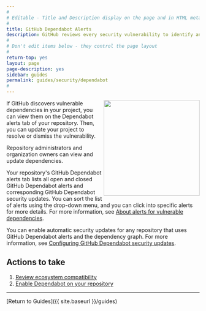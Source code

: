```yaml
---
#
# Editable - Title and Description display on the page and in HTML meta tags
#
title: GitHub Dependabot Alerts
description: GitHub reviews every security vulnerability to identify and alert affected repositories. For project owners, we’ll always share the details you need to understand and remediate risks with confidence.
#
# Don't edit items below - they control the page layout
#
return-top: yes
layout: page
page-description: yes
sidebar: guides
permalink: guides/security/dependabot
#
---
```

<img src="https://octodex.github.com/images/hubot.jpg" align="right" height="250px">

If GitHub discovers vulnerable dependencies in your project, you can view them on the Dependabot alerts tab of your repository. Then, you can update your project to resolve or dismiss the vulnerability.

Repository administrators and organization owners can view and update dependencies.

Your repository's GitHub Dependabot alerts tab lists all open and closed GitHub Dependabot alerts and corresponding GitHub Dependabot security updates. You can sort the list of alerts using the drop-down menu, and you can click into specific alerts for more details. For more information, see [About alerts for vulnerable dependencies](https://docs.github.com/en/free-pro-team@latest/github/managing-security-vulnerabilities/about-alerts-for-vulnerable-dependencies).

You can enable automatic security updates for any repository that uses GitHub Dependabot alerts and the dependency graph. For more information, see [Configuring GitHub Dependabot security updates](https://docs.github.com/en/free-pro-team@latest/github/managing-security-vulnerabilities/configuring-github-dependabot-security-updates).

## Actions to take

1. [Review ecosystem compatibility](https://docs.github.com/en/free-pro-team@latest/github/visualizing-repository-data-with-graphs/about-the-dependency-graph#supported-package-ecosystems)
1. [Enable Dependabot on your repository](https://docs.github.com/en/free-pro-team@latest/github/managing-security-vulnerabilities/configuring-github-dependabot-security-updates#managing-github-dependabot-security-updates-for-your-repositories)

---
[Return to Guides]({{ site.baseurl }}/guides)
